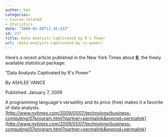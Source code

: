 ```yaml
---
author: Ken
categories:
- Course-related
- Statistics
date: "2009-01-08T11:36:43Z"
id: 237
title: Data Analysts Captivated by R's Power
url: /data-analysts-captivated-by-rs-power/
---
```

Here&#8217;s a recent article published in the New York Times about [**R**](http://www.r-project.org), the freely available statistical package:


  &#8220;Data Analysts Captivated by R's Power&#8221;



  By ASHLEE VANCE



  Published: January 7, 2009



  A programming language's versatility and its price (free) makes it a favorite of data analysts.
 [http://www.nytimes.com/2009/01/07/technology/business-computing/07program.html?partner=permalink&exprod=permalink](http://www.nytimes.com/2009/01/07/technology/business-computing/07program.html?partner=permalink&exprod=permalink)


